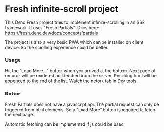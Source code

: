 # Fresh infinite-scroll project

This Deno Fresh project tries to implement infinite-scrolling in an SSR framework.
It uses "Fresh Partials". Docs here: https://fresh.deno.dev/docs/concepts/partials

The project is also a very basic PWA which can be installed on client device.
So the scrolling experience could be better.

### Usage

Hit the "Load More..." button when you arrived at the bottom.
Next page of records will be rendered and fetched from the server.
Resulting html will be appended to the end of the list.
Watch the netork tab in Dev tools.

### Better

Fresh Partials does not have a javascript api.
The partial request can only be triggered from html elements.
So a "Load More" button is required to fetch the next page.

Automatic fetching can be implemented if js could be used.
